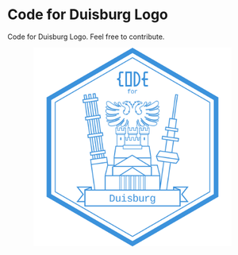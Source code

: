 # Code for Duisburg Logo

Code for Duisburg Logo. Feel free to contribute.

<p align="center"><img width="400" src="https://raw.githubusercontent.com/codeforduisburg/Logo/default/logo.png"></p>